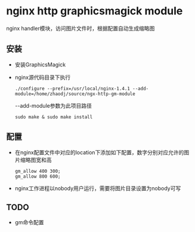 nginx http graphicsmagick module
===

nginx handler模块，访问图片文件时，根据配置自动生成缩略图

## 安装
- 安装GraphicsMagick
- nginx源代码目录下执行

	```
	./configure --prefix=/usr/local/nginx-1.4.1 --add-module=/home/zhaodj/source/ngx-http-gm-module
	```
	--add-module参数为此项目路径
	
	```
	sudo make & sudo make install
	```

## 配置
- 在nginx配置文件中对应的location下添加如下配置，数字分别对应允许的图片缩略图宽和高

	```
	gm_allow 400 300;
	gm_allow 800 600;
	```

- nginx工作进程以nobody用户运行，需要将图片目录设置为nobody可写
	

## TODO
- gm命令配置
